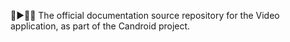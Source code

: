 🤖️▶️📱️📖️ The official documentation source repository for the Video application, as part of the Candroid project.
